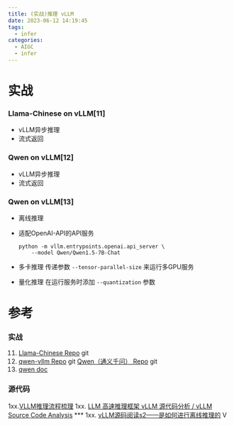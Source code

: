```yaml
---
title: (实战)推理 vLLM 
date: 2023-06-12 14:19:45
tags:
  - infer
categories: 
  - AIGC
  - infer 
---
```


<p></p>
<!-- more -->

# 实战
### Llama-Chinese on vLLM[11]
+ vLLM异步推理
+ 流式返回

### Qwen on vLLM[12]
+ vLLM异步推理
+ 流式返回

### Qwen on vLLM[13]
+ 离线推理   

+ 适配OpenAI-API的API服务

  ```shell
  python -m vllm.entrypoints.openai.api_server \
      --model Qwen/Qwen1.5-7B-Chat
  ```

+ 多卡推理
  传递参数 `--tensor-parallel-size` 来运行多GPU服务
  
+ 量化推理
  在运行服务时添加 `--quantization` 参数


# 参考
### 实战
11. [Llama-Chinese Repo](https://github.com/LlamaFamily/Llama-Chinese/blob/main/inference-speed/GPU/vllm_example/api_server.py) git
12. [qwen-vllm Repo](https://github.com/owenliang/qwen-vllm/blob/master/vllm_server.py) git
    [Qwen（通义千问） Repo](https://github.com/QwenLM/Qwen/blob/main/README_CN.md#%E9%83%A8%E7%BD%B2)  git
13. [qwen doc](https://qwen.readthedocs.io/zh-cn/latest/deployment/vllm.html)
    
### 源代码
1xx.[VLLM推理流程梳理](https://blog.csdn.net/just_sort/article/details/132115735)
1xx. [LLM 高速推理框架 vLLM 源代码分析 / vLLM Source Code Analysis](https://zhuanlan.zhihu.com/p/641999400) *** 
1xx. [vLLM源码阅读s2——是如何进行离线推理的](https://www.bilibili.com/video/BV1qE42157Rn/) V
